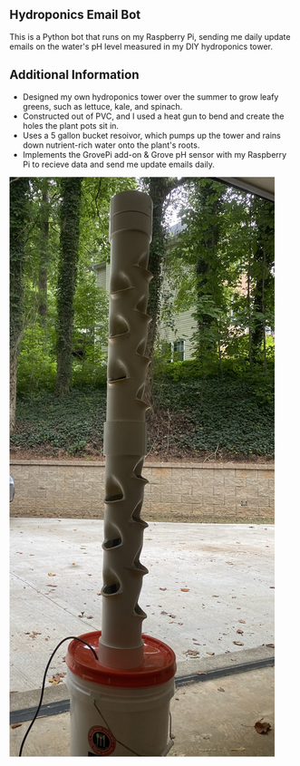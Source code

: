 ## Hydroponics Email Bot

This is a Python bot that runs on my Raspberry Pi, sending me daily update emails on the water's pH level measured in my DIY hydroponics tower.

## Additional Information

* Designed my own hydroponics tower over the summer to grow leafy greens, such as lettuce, kale, and spinach.
* Constructed out of PVC, and I used a heat gun to bend and create the holes the plant pots sit in.
* Uses a 5 gallon bucket resoivor, which pumps up the tower and rains down nutrient-rich water onto the plant's roots.
* Implements the GrovePi add-on & Grove pH sensor with my Raspberry Pi to recieve data and send me update emails daily.

![Screenshot](hydrotower.jpg)